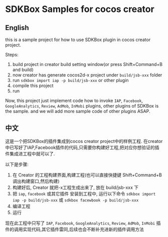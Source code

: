 # SDKBox Samples for cocos creator

## English

this is a sample project for how to use SDKBox plugin in cocos creator project.

Steps:

1. build project in creator build setting window(or press Shift+Command+B and build)
2. now creator has generate cocos2d-x project under `build/jsb-xxx` folder
3. run `sdkbox import iap -p build/jsb-xxx` or other plugin
4. compile this project
5. run

Now, this project just implement code how to invoke `IAP`, `Facebook`, `GoogleAnalytics`, `Review`, `AdMob`, `InMobi` plugins, other plugins of SDKBox is the sample.
and we will add more sample code of other plugins ASAP.

## 中文
这是一个把SDKBox的插件集成到cocos creator project中的样例工程.
在creator中已写好了IAP,Facebook插件的代码,只需要你构建好工程,把对应你想验证的插件集成进工程中就可以了.

以下是步骤:

1. 在 Creator 的工程构建界面,构建工程(也可以直接快捷键 Shift+Command+B 调出构建窗口,然后构建)
2. 构建好后, Creator 就把-x工程生成出来了, 放在 build/jsb-xxx 下
3. 把 `iap`, `facebook` 或其它插件 安装到工程中, 运行以下命令 `sdkbox import iap -p build/jsb-xxx` 或 `sdkbox facewbook -p build/jsb-xxx`
4. 编译工程
5. 运行

现在此工程中只写了 `IAP`, `Facebook`, `GoogleAnalytics`, `Review`, `AdMob`, `InMobi` 插件的调用实现代码,其它插件雷同,后续也会不断补充进新的插件调用方法
